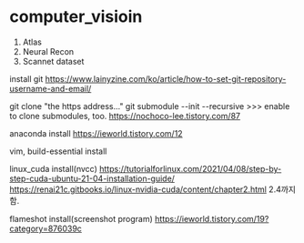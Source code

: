 # computer_visioin
1. Atlas
2. Neural Recon
3. Scannet dataset

install git
https://www.lainyzine.com/ko/article/how-to-set-git-repository-username-and-email/

git clone "the https address..."
git submodule --init --recursive >>> enable to clone submodules, too.
https://nochoco-lee.tistory.com/87

anaconda install 
https://ieworld.tistory.com/12

vim, build-essential install

linux_cuda install(nvcc)
https://tutorialforlinux.com/2021/04/08/step-by-step-cuda-ubuntu-21-04-installation-guide/
https://renai21c.gitbooks.io/linux-nvidia-cuda/content/chapter2.html
2.4까지 함.

flameshot install(screenshot program)
https://ieworld.tistory.com/19?category=876039c
